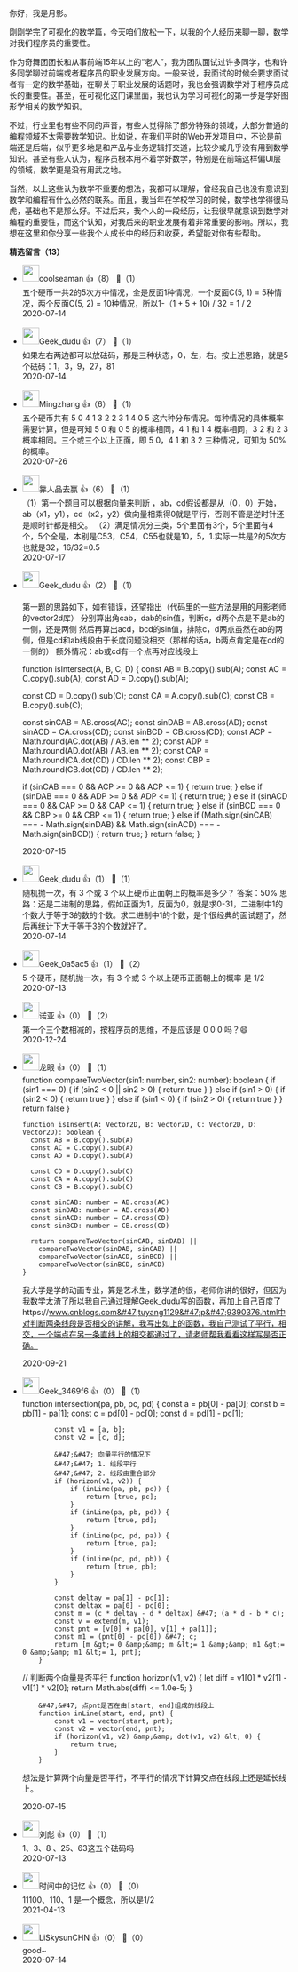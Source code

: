 你好，我是月影。

刚刚学完了可视化的数学篇，今天咱们放松一下，以我的个人经历来聊一聊，数学对我们程序员的重要性。

作为奇舞团团长和从事前端15年以上的“老人”，我为团队面试过许多同学，也和许多同学聊过前端或者程序员的职业发展方向。一般来说，我面试的时候会要求面试者有一定的数学基础，在聊关于职业发展的话题时，我也会强调数学对于程序员成长的重要性。甚至，在可视化这门课里面，我也认为学习可视化的第一步是学好图形学相关的数学知识。

不过，行业里也有些不同的声音，有些人觉得除了部分特殊的领域，大部分普通的编程领域不太需要数学知识。比如说，在我们平时的Web开发项目中，不论是前端还是后端，似乎更多地是和产品与业务逻辑打交道，比较少或几乎没有用到数学知识。甚至有些人认为，程序员根本用不着学好数学，特别是在前端这样偏UI层的领域，数学更是没有用武之地。

当然，以上这些认为数学不重要的想法，我都可以理解，曾经我自己也没有意识到数学和编程有什么必然的联系。而且，我当年在学校学习的时候，数学也学得很马虎，基础也不是那么好。不过后来，我个人的一段经历，让我很早就意识到数学对编程的重要性，而这个认知，对我后来的职业发展有着非常重要的影响。所以，我想在这里和你分享一些我个人成长中的经历和收获，希望能对你有些帮助。
<div><strong>精选留言（13）</strong></div><ul>
<li><img src="https://static001.geekbang.org/account/avatar/00/12/82/dc/5dbbe598.jpg" width="30px"><span>coolseaman</span> 👍（8） 💬（1）<div>五个硬币一共2的5次方中情况，全是反面1种情况，一个反面C(5, 1) = 5种情况，两个反面C(5, 2) = 10种情况，所以1-（1 + 5 + 10) &#47; 32 = 1 &#47; 2 </div>2020-07-14</li><br/><li><img src="" width="30px"><span>Geek_dudu</span> 👍（7） 💬（1）<div>如果左右两边都可以放砝码，那是三种状态，0，左，右。按上述思路，就是5个砝码：1，3，9，27，81</div>2020-07-14</li><br/><li><img src="http://thirdwx.qlogo.cn/mmopen/vi_32/Q0j4TwGTfTLqNxFYmldFiaT0180Po2TEbPuB3l0uZIqKb9sPWO97XicgDlaSIbkggq9yXv1vd1l7DXR4BjuqN76w/132" width="30px"><span>Mingzhang</span> 👍（6） 💬（1）<div>五个硬币共有
5 0
4 1
3 2
2 3
1 4
0 5
这六种分布情况。每种情况的具体概率需要计算，但是可知 5 0 和 0 5 的概率相同，4 1 和 1 4 概率相同，3 2 和 2 3 概率相同。三个或三个以上正面，即 5 0，4 1 和 3 2 三种情况，可知为 50% 的概率。</div>2020-07-26</li><br/><li><img src="https://static001.geekbang.org/account/avatar/00/13/db/26/54f2c164.jpg" width="30px"><span>靠人品去赢</span> 👍（6） 💬（1）<div>（1）第一个题目可以根据向量来判断 ，ab，cd假设都是从（0，0）开始，ab（x1，y1），cd（x2，y2）做向量相乘得0就是平行，否则不管是逆时针还是顺时针都是相交。
（2）满足情况分三类，5个里面有3个，5个里面有4个，5个全是，本别是C53，C54，C55也就是10，5，1.实际一共是2的5次方也就是32，16&#47;32=0.5</div>2020-07-17</li><br/><li><img src="" width="30px"><span>Geek_dudu</span> 👍（2） 💬（1）<div>

第一题的思路如下，如有错误，还望指出（代码里的一些方法是用的月影老师的vector2d库）
分别算出角cab，dab的sin值，判断c，d两个点是不是ab的一侧，还是两侧
然后再算出acd，bcd的sin值，排除c，d两点虽然在ab的两侧，但是cd和ab线段由于长度问题没相交（那样的话a，b两点肯定是在cd的一侧的）
额外情况：ab或cd有一个点再对应线段上

function isIntersect(A, B, C, D) {
  const AB = B.copy().sub(A);
  const AC = C.copy().sub(A);
  const AD = D.copy().sub(A);

  const CD = D.copy().sub(C);
  const CA = A.copy().sub(C);
  const CB = B.copy().sub(C);

  const sinCAB = AB.cross(AC);
  const sinDAB = AB.cross(AD);
  const sinACD = CA.cross(CD);
  const sinBCD = CB.cross(CD);
  const ACP =  Math.round(AC.dot(AB) &#47; AB.len ** 2);
  const ADP =  Math.round(AD.dot(AB) &#47; AB.len ** 2);
  const CAP =  Math.round(CA.dot(CD) &#47; CD.len ** 2);
  const CBP =  Math.round(CB.dot(CD) &#47; CD.len ** 2);

  if (sinCAB === 0 &amp;&amp; ACP &gt;= 0 &amp;&amp; ACP &lt;= 1) {
    return true;
  }
  else if (sinDAB === 0 &amp;&amp; ADP &gt;= 0 &amp;&amp; ADP &lt;= 1) {
    return true;
  }
  else if (sinACD === 0 &amp;&amp; CAP &gt;= 0 &amp;&amp; CAP &lt;= 1) {
    return true;
  }
  else if (sinBCD === 0 &amp;&amp; CBP &gt;= 0 &amp;&amp; CBP &lt;= 1) {
    return true;
  }
  else if (Math.sign(sinCAB) === - Math.sign(sinDAB) &amp;&amp; Math.sign(sinACD) === -Math.sign(sinBCD)) {
    return true;
  }
  return false;
}</div>2020-07-15</li><br/><li><img src="" width="30px"><span>Geek_dudu</span> 👍（1） 💬（1）<div>随机抛一次，有 3 个或 3 个以上硬币正面朝上的概率是多少？ 
答案：50%
思路：还是二进制的思路，假如正面为1，反面为0，就是求0-31，二进制中1的个数大于等于3的数的个数。求二进制中1的个数，是个很经典的面试题了，然后再统计下大于等于3的个数就好了。</div>2020-07-14</li><br/><li><img src="http://thirdwx.qlogo.cn/mmopen/vi_32/QmKeNnR2g0VMUtDbyDJUMfDAOQkup8ps7jNlcy2YNWiaLjyYCxmC1PssZrrebHuw89BBmah2JUXrn1Vkia6cmSsA/132" width="30px"><span>Geek_0a5ac5</span> 👍（1） 💬（2）<div>5 个硬币，随机抛一次，有 3 个或 3 个以上硬币正面朝上的概率 是 1&#47;2 </div>2020-07-13</li><br/><li><img src="https://static001.geekbang.org/account/avatar/00/18/f8/ac/3a8a0b69.jpg" width="30px"><span>诺亚</span> 👍（0） 💬（2）<div>第一个三个数相减的，按程序员的思维，不是应该是 0 0 0 吗？😄</div>2020-12-24</li><br/><li><img src="https://static001.geekbang.org/account/avatar/00/15/1e/1a/e748832f.jpg" width="30px"><span>龙眼</span> 👍（0） 💬（1）<div>function compareTwoVector(sin1: number, sin2: number): boolean {
      if (sin1 === 0) {
        if (sin2 &lt; 0 || sin2 &gt; 0) {
          return true
        }
      } else if (sin1 &gt; 0) {
        if (sin2 &lt; 0) {
          return true
        }
      } else if (sin1 &lt; 0) {
        if (sin2 &gt; 0) {
          return true
        }
      }
      return false
    }

    function isInsert(A: Vector2D, B: Vector2D, C: Vector2D, D: Vector2D): boolean {
      const AB = B.copy().sub(A)
      const AC = C.copy().sub(A)
      const AD = D.copy().sub(A)

      const CD = D.copy().sub(C)
      const CA = A.copy().sub(C)
      const CB = B.copy().sub(C)

      const sinCAB: number = AB.cross(AC)
      const sinDAB: number = AB.cross(AD)
      const sinACD: number = CA.cross(CD)
      const sinBCD: number = CB.cross(CD)

      return compareTwoVector(sinCAB, sinDAB) ||
        compareTwoVector(sinDAB, sinCAB) ||
        compareTwoVector(sinACD, sinBCD) ||
        compareTwoVector(sinBCD, sinACD)
    }

我大学是学的动画专业，算是艺术生，数学渣的很，老师你讲的很好，但因为我数学太渣了所以我自己通过理解Geek_dudu写的函数，再加上自己百度了https:&#47;&#47;www.cnblogs.com&#47;tuyang1129&#47;p&#47;9390376.html中对判断两条线段是否相交的讲解，我写出如上的函数，我自己测试了平行，相交，一个端点在另一条直线上的相交都通过了，请老师帮我看看这样写是否正确。</div>2020-09-21</li><br/><li><img src="https://static001.geekbang.org/account/avatar/00/1f/3c/21/58f3740d.jpg" width="30px"><span>Geek_3469f6</span> 👍（0） 💬（1）<div>function intersection(pa, pb, pc, pd) {
            const a = pb[0] - pa[0];
            const b = pb[1] - pa[1];
            const c = pd[0] - pc[0];
            const d = pd[1] - pc[1];

            const v1 = [a, b];
            const v2 = [c, d];

            &#47;&#47; 向量平行的情况下
            &#47;&#47; 1. 线段平行
            &#47;&#47; 2. 线段由重合部分
            if (horizon(v1, v2)) {
                if (inLine(pa, pb, pc)) {
                    return [true, pc];
                }
                if (inLine(pa, pb, pd)) {
                    return [true, pd];
                }
                if (inLine(pc, pd, pa)) {
                    return [true, pa];
                }
                if (inLine(pc, pd, pb)) {
                    return [true, pb];
                }
            }

            const deltay = pa[1] - pc[1];
            const deltax = pa[0] - pc[0];
            const m = (c * deltay - d * deltax) &#47; (a * d - b * c);
            const v = extend(m, v1);
            const pnt = [v[0] + pa[0], v[1] + pa[1]];
            const m1 = (pnt[0] - pc[0]) &#47; c;
            return [m &gt;= 0 &amp;&amp; m &lt;= 1 &amp;&amp; m1 &gt;= 0 &amp;&amp; m1 &lt;= 1, pnt];
        }

 &#47;&#47; 判断两个向量是否平行
        function horizon(v1, v2) {
            let diff = v1[0] * v2[1] - v1[1] * v2[0];
            return Math.abs(diff) &lt;= 1.0e-5;
        }

        &#47;&#47; 点pnt是否在由[start, end]组成的线段上
        function inLine(start, end, pnt) {
            const v1 = vector(start, pnt);
            const v2 = vector(end, pnt);
            if (horizon(v1, v2) &amp;&amp; dot(v1, v2) &lt; 0) {
                return true;
            }
        }

想法是计算两个向量是否平行，不平行的情况下计算交点在线段上还是延长线上。</div>2020-07-15</li><br/><li><img src="https://static001.geekbang.org/account/avatar/00/15/13/c8/c8493a33.jpg" width="30px"><span>刘彪</span> 👍（0） 💬（1）<div>1、3、8 、25、63这五个砝码吗</div>2020-07-13</li><br/><li><img src="https://static001.geekbang.org/account/avatar/00/17/57/b8/61965753.jpg" width="30px"><span>时间中的记忆</span> 👍（0） 💬（0）<div>11100、110、1 是一个概念，所以是1&#47;2</div>2021-04-13</li><br/><li><img src="https://static001.geekbang.org/account/avatar/00/17/17/54/d1e9265f.jpg" width="30px"><span>LiSkysunCHN</span> 👍（0） 💬（0）<div>good~</div>2020-07-14</li><br/>
</ul>